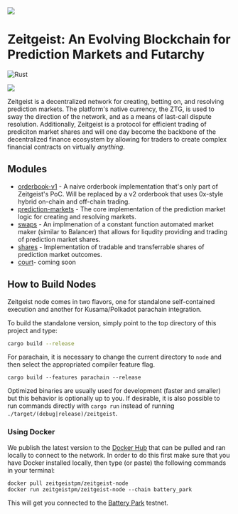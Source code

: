 <a href="https://zeitgeist.pm">
  <img src="./GH-banner.jpg">
</a>

# Zeitgeist: An Evolving Blockchain for Prediction Markets and Futarchy

![Rust](https://github.com/zeitgeistpm/zeitgeist/workflows/Rust/badge.svg)

<a href="https://t.me/zeitgeist_official">
  <img src="https://img.shields.io/badge/telegram-https%3A%2F%2Ft.me%2Fzeitgeist__official-blue" />
</a>

Zeitgeist is a decentralized network for creating, betting on, and resolving
prediction markets. The platform's native currency, the ZTG,
is used to sway the direction of the network, and as a means of last-call dispute
resolution. Additionally, Zeitgeist is a protocol for efficient trading of prediciton
market shares and will one day become the backbone of the decentralized finance ecosystem
by allowing for traders to create complex financial contracts on virtually _anything_.

## Modules

- [orderbook-v1](./zrml/orderbook-v1) - A naive orderbook implementation that's
  only part of Zeitgeist's PoC. Will be replaced by a v2 orderbook that uses 0x-style
  hybrid on-chain and off-chain trading.
- [prediction-markets](./zrml/prediction-markets) - The core implementation of the
  prediction market logic for creating and resolving markets.
- [swaps](./zrml/swaps) - An implmenation of a constant function automated market maker
  (similar to Balancer) that allows for liqudity providing and trading of prediction
  market shares.
- [shares](./zrml/shares) - Implementation of tradable and transferrable shares of
  prediction market outcomes.
- [court](./zrml-court)- coming soon

## How to Build Nodes

Zeitgeist node comes in two flavors, one for standalone self-contained execution and another for Kusama/Polkadot parachain integration.

To build the standalone version, simply point to the top directory of this project and type:

```bash
cargo build --release
```

For parachain, it is necessary to change the current directory to `node` and then select the appropriated compiler feature flag.

```
cargo build --features parachain --release
```

Optimized binaries are usually used for development (faster and smaller) but this behavior is optionally up to you. If desirable, it is also possible to run commands directly with `cargo run` instead of running `./target/(debug|release)/zeitgeist`.

### Using Docker

We publish the latest version to the [Docker Hub](https://hub.docker.com/r/zeitgeistpm/zeitgeist-node) 
that can be pulled and ran locally to connect to the network. In order to do this first make sure that
you have Docker installed locally, then type (or paste) the following commands in your terminal:

```
docker pull zeitgeistpm/zeitgeist-node
docker run zeitgeistpm/zeitgeist-node --chain battery_park
```

This will get you connected to the [Battery Park](https://docs.zeitgeist.pm/battery-park) testnet.
